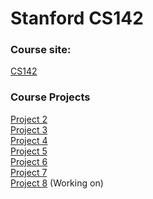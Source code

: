 # Stanford CS142

### Course site: 
[CS142](https://web.stanford.edu/class/cs142/)

### Course Projects
 [Project 2](https://github.com/a2677331/Stanford-CS142/tree/main/project2)  <br/>
 [Project 3](https://github.com/a2677331/Stanford-CS142/tree/main/project3)  <br/>
 [Project 4](https://github.com/a2677331/Stanford-CS142/tree/main/project4)  <br/>
 [Project 5](https://github.com/a2677331/Stanford-CS142/tree/main/project5react)  <br/>
 [Project 6](https://github.com/a2677331/Stanford-CS142/tree/main/project6react)   <br/>
 [Project 7](https://github.com/a2677331/Stanford-CS142/tree/main/project7ExtraCredits) <br/>
[Project 8](https://github.com/a2677331/Stanford-CS142/tree/main/project8) (Working on) 

